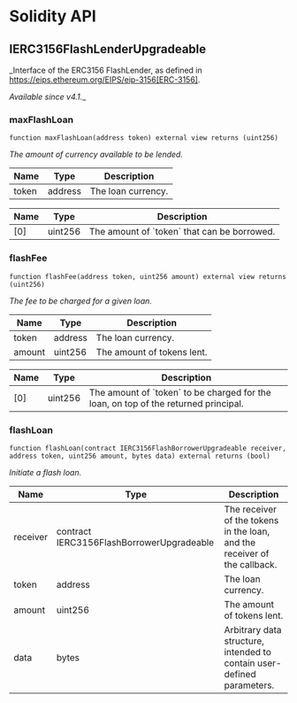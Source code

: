 # Solidity API

## IERC3156FlashLenderUpgradeable

_Interface of the ERC3156 FlashLender, as defined in
https://eips.ethereum.org/EIPS/eip-3156[ERC-3156].

_Available since v4.1.__

### maxFlashLoan

```solidity
function maxFlashLoan(address token) external view returns (uint256)
```

_The amount of currency available to be lended._

| Name | Type | Description |
| ---- | ---- | ----------- |
| token | address | The loan currency. |

| Name | Type | Description |
| ---- | ---- | ----------- |
| [0] | uint256 | The amount of &#x60;token&#x60; that can be borrowed. |

### flashFee

```solidity
function flashFee(address token, uint256 amount) external view returns (uint256)
```

_The fee to be charged for a given loan._

| Name | Type | Description |
| ---- | ---- | ----------- |
| token | address | The loan currency. |
| amount | uint256 | The amount of tokens lent. |

| Name | Type | Description |
| ---- | ---- | ----------- |
| [0] | uint256 | The amount of &#x60;token&#x60; to be charged for the loan, on top of the returned principal. |

### flashLoan

```solidity
function flashLoan(contract IERC3156FlashBorrowerUpgradeable receiver, address token, uint256 amount, bytes data) external returns (bool)
```

_Initiate a flash loan._

| Name | Type | Description |
| ---- | ---- | ----------- |
| receiver | contract IERC3156FlashBorrowerUpgradeable | The receiver of the tokens in the loan, and the receiver of the callback. |
| token | address | The loan currency. |
| amount | uint256 | The amount of tokens lent. |
| data | bytes | Arbitrary data structure, intended to contain user-defined parameters. |

